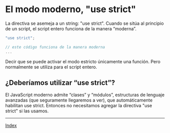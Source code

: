 # El modo moderno, "use strict"

La directiva se asemeja a un string: "use strict". Cuando se sitúa al principio de un script, el script entero funciona de la manera “moderna”.

```javascript
"use strict";

// este código funciona de la manera moderna
...
```

Decir que se puede activar el modo estricto únicamente una función. Pero normalmente se utiliza para el script entero.

## ¿Deberíamos utilizar “use strict”?

El JavaScript moderno admite “clases” y “módulos”, estructuras de lenguaje avanzadas (que seguramente llegaremos a ver), que automáticamente habilitan use strict. Entonces no necesitamos agregar la directiva "use strict" si las usamos.

---

[Index](../README.md)
